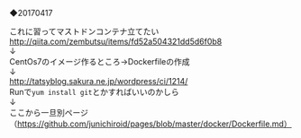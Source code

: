 ◆20170417  

これに習ってマストドンコンテナ立てたい    
http://qiita.com/zembutsu/items/fd52a504321dd5d6f0b8    
↓    
CentOs7のイメージ作るところ→Dockerfileの作成    
↓    
http://tatsyblog.sakura.ne.jp/wordpress/ci/1214/    
Runで`yum install git`とかすればいいのかしら    
↓    
ここから一旦別ページ（https://github.com/junichiroid/pages/blob/master/docker/Dockerfile.md）

